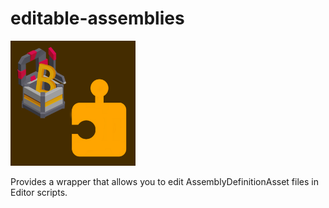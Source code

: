 # editable-assemblies
<img src="/icon.png" width="200">

Provides a wrapper that allows you to edit AssemblyDefinitionAsset files in Editor scripts.
